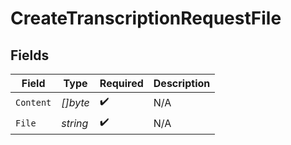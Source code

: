 # CreateTranscriptionRequestFile


## Fields

| Field              | Type               | Required           | Description        |
| ------------------ | ------------------ | ------------------ | ------------------ |
| `Content`          | *[]byte*           | :heavy_check_mark: | N/A                |
| `File`             | *string*           | :heavy_check_mark: | N/A                |